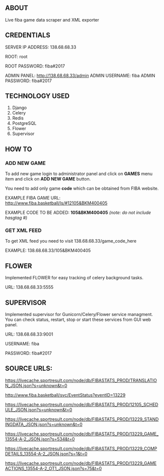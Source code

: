 ## ABOUT
Live fiba game data scraper and XML exporter

## CREDENTIALS

SERVER IP ADDRESS: 138.68.68.33

ROOT: root

ROOT PASSWORD: fiba#2017

ADMIN PANEL: http://138.68.68.33/admin
ADMIN USERNAME: fiba
ADMIN PASSWORD: fiba#2017

## TECHNOLOGY USED
1. Django
2. Celery
3. Redis
4. PostgreSQL
5. Flower
6. Supervisor

## HOW TO

### ADD NEW GAME
To add new game login to administrator panel and click on **GAMES** menu item and click on **ADD NEW GAME** button.

You need to add only game **code** which can be obtained from FIBA website. 

EXAMPLE FIBA GAME URL: http://www.fiba.basketball/ls/#12105&BKM400405

EXAMPLE CODE TO BE ADDED: **105&BKM400405** *(note: do not include hasgtag #)*

### GET XML FEED
To get XML feed you need to visit 138.68.68.33/game_code_here 

EXAMPLE: 138.68.68.33/105&BKM400405

## FLOWER
Implemented FLOWER for easy tracking of celery background tasks.

URL: 138.68.68.33:5555

## SUPERVISOR
Implemented supervisor for Gunicorn/Celery/Flower service managment. You can check status, restart, stop or start these services from GUI web panel.

URL: 138.68.68.33:9001

USERNAME: fiba

PASSWORD: fiba#2017


## SOURCE URLS:
https://livecache.sportresult.com/node/db/FIBASTATS_PROD/TRANSLATION_JSON.json?s=unknown&t=0

http://www.fiba.basketball/svc/EventStatus?eventID=13229

https://livecache.sportresult.com/node/db/FIBASTATS_PROD/12105_SCHEDULE_JSON.json?s=unknown&t=0

https://livecache.sportresult.com/node/db/FIBASTATS_PROD/13229_STANDINGDATA_JSON.json?s=unknown&t=0

https://livecache.sportresult.com/node/db/FIBASTATS_PROD/13229_GAME_13554-A-2_JSON.json?s=534&t=0

https://livecache.sportresult.com/node/db/FIBASTATS_PROD/13229_COMPDETAILS_13554-A-2_JSON.json?s=1&t=0

https://livecache.sportresult.com/node/db/FIBASTATS_PROD/13229_GAMEACTIONS_13554-A-2_OT1_JSON.json?s=75&t=0

